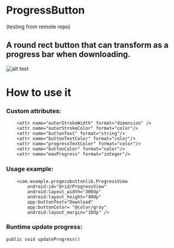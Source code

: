 # ProgressButton
(testing from remote repo)
## A round rect button that can transform as a progress bar when downloading.

![alt text](https://media.giphy.com/media/Nmjo0F1BvKpJm/giphy.gif)

# How to use it

### Custom attributes:
        <attr name="outerStrokeWidth" format="dimension" />
        <attr name="outerStrokeColor" format="color"/>
        <attr name="buttonText" format="string"/>
        <attr name="buttonTextColor" format="color"/>
        <attr name="progressTextColor" format="color"/>
        <attr name="buttonColor" format="color"/>
        <attr name="maxProgress" format="integer"/>
        
### Usage example:
        <com.example.progessbuttonlib.ProgressView
            android:id="@+id/ProgressView"
            android:layout_width="300dp"
            android:layout_height="40dp"
            app:buttonText="Download"
            app:buttonColor= "@color/gray"
            android:layout_margin="10dp" />
            
### Runtime update progress:

    public void updateProgress()
